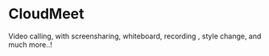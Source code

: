 # CloudMeet
Video calling, with screensharing, whiteboard, recording , style change, and much more..!
